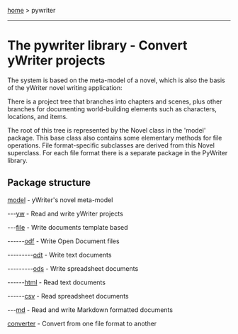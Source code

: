 [home](index) > pywriter

- - -

# The pywriter library - Convert yWriter projects

The system is based on the meta-model of a novel, which is also the basis of the yWriter novel writing 
application: 

There is a project tree that branches into chapters and scenes, plus other branches for documenting 
world-building elements such as characters, locations, and items. 

The root of this tree is represented by the Novel class in the 'model' package. This base class also 
contains some elementary methods for file operations. File format-specific subclasses are derived from 
this Novel superclass. For each file format there is a separate package in the PyWriter library.


## Package structure

[model](model) - yWriter's novel meta-model

---[yw](yw) - Read and write yWriter projects

---[file](file) - Write documents template based

------[odf](odf) - Write Open Document files

---------[odt](odt) - Write text documents

---------[ods](ods) - Write spreadsheet documents

------[html](html) - Read text documents

------[csv](csv) - Read spreadsheet documents

---[md](md) - Read and write Markdown formatted documents

[converter](converter) - Convert from one file format to another



